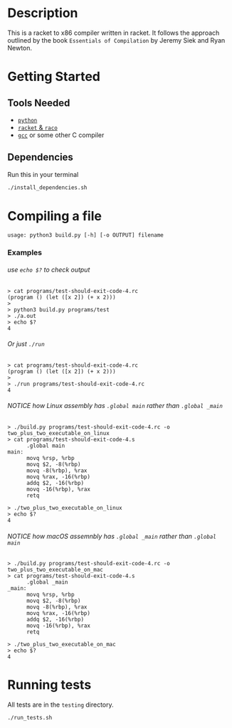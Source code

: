 # Description
This is a racket to x86 compiler written in racket. It follows the approach outlined by the book `Essentials of Compilation` by Jeremy Siek and Ryan Newton.

# Getting Started
## Tools Needed
* [`python`](https://www.python.org/downloads/)
* [`racket` & `raco`](https://docs.racket-lang.org/pollen/Installation.html)
* [`gcc`](https://gcc.gnu.org) or some other C compiler

## Dependencies
Run this in your terminal
```bash
./install_dependencies.sh
```

# Compiling a file 
```
usage: python3 build.py [-h] [-o OUTPUT] filename
```

### Examples 

###### use `echo $?` to check output
```
> cat programs/test-should-exit-code-4.rc
(program () (let ([x 2]) (+ x 2)))
>
> python3 build.py programs/test
> ./a.out
> echo $?
4
```

###### Or just `./run`
```
> cat programs/test-should-exit-code-4.rc
(program () (let ([x 2]) (+ x 2)))
>
> ./run programs/test-should-exit-code-4.rc
4
```

###### _NOTICE how Linux assembly has `.global main` rather than `.global _main`_
```
> ./build.py programs/test-should-exit-code-4.rc -o two_plus_two_executable_on_linux
> cat programs/test-should-exit-code-4.s
      .global main
main:
      movq %rsp, %rbp
      movq $2, -8(%rbp)
      movq -8(%rbp), %rax
      movq %rax, -16(%rbp)
      addq $2, -16(%rbp)
      movq -16(%rbp), %rax
      retq

> ./two_plus_two_executable_on_linux
> echo $?
4
```

###### _NOTICE how macOS assemnbly has `.global _main` rather than `.global main`_
```
> ./build.py programs/test-should-exit-code-4.rc -o two_plus_two_executable_on_mac
> cat programs/test-should-exit-code-4.s
      .global _main
_main:
      movq %rsp, %rbp
      movq $2, -8(%rbp)
      movq -8(%rbp), %rax
      movq %rax, -16(%rbp)
      addq $2, -16(%rbp)
      movq -16(%rbp), %rax
      retq

> ./two_plus_two_executable_on_mac
> echo $?
4
```

# Running tests
All tests are in the `testing` directory.

```
./run_tests.sh
```
